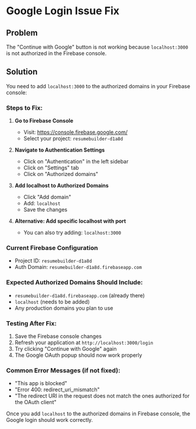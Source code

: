 # Google Login Issue Fix

## Problem
The "Continue with Google" button is not working because `localhost:3000` is not authorized in the Firebase console.

## Solution
You need to add `localhost:3000` to the authorized domains in your Firebase console:

### Steps to Fix:

1. **Go to Firebase Console**
   - Visit: https://console.firebase.google.com/
   - Select your project: `resumebuilder-d1a8d`

2. **Navigate to Authentication Settings**
   - Click on "Authentication" in the left sidebar
   - Click on "Settings" tab
   - Click on "Authorized domains"

3. **Add localhost to Authorized Domains**
   - Click "Add domain"
   - Add: `localhost`
   - Save the changes

4. **Alternative: Add specific localhost with port**
   - You can also try adding: `localhost:3000`

### Current Firebase Configuration
- Project ID: `resumebuilder-d1a8d`
- Auth Domain: `resumebuilder-d1a8d.firebaseapp.com`

### Expected Authorized Domains Should Include:
- `resumebuilder-d1a8d.firebaseapp.com` (already there)
- `localhost` (needs to be added)
- Any production domains you plan to use

### Testing After Fix:
1. Save the Firebase console changes
2. Refresh your application at `http://localhost:3000/login`
3. Try clicking "Continue with Google" again
4. The Google OAuth popup should now work properly

### Common Error Messages (if not fixed):
- "This app is blocked"
- "Error 400: redirect_uri_mismatch"
- "The redirect URI in the request does not match the ones authorized for the OAuth client"

Once you add `localhost` to the authorized domains in Firebase console, the Google login should work correctly.